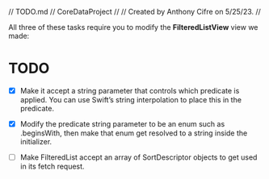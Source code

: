 
//  TODO.md
//  CoreDataProject
//
//  Created by Anthony Cifre on 5/25/23.
//

All three of these tasks require you to modify the **FilteredListView** view we made:

# TODO

- [X] Make it accept a string parameter that controls which predicate is applied. You can use Swift’s string interpolation to place this in the predicate.

- [X] Modify the predicate string parameter to be an enum such as .beginsWith, then make that enum get resolved to a string inside the initializer.

- [ ] Make FilteredList accept an array of SortDescriptor objects to get used in its fetch request.
